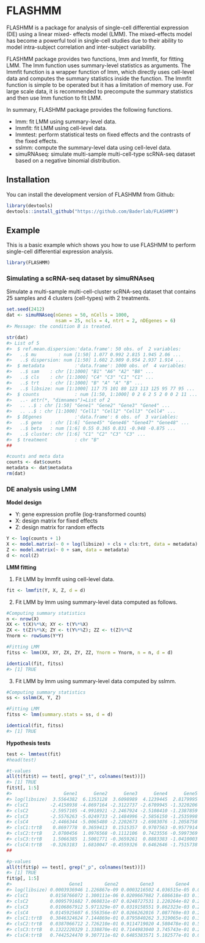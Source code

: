 
<!-- README.md is generated from README.Rmd. Please edit that file -->

# FLASHMM

<!-- badges: start -->
<!-- badges: end -->

FLASHMM is a package for analysis of single-cell differential expression
(DE) using a linear mixed- effects model (LMM). The mixed-effects model
has become a powerful tool in single-cell studies due to their ability
to model intra-subject correlation and inter-subject variability.

FLASHMM package provides two functions, lmm and lmmfit, for fitting LMM.
The lmm function uses summary-level statistics as arguments. The lmmfit
function is a wrapper function of lmm, which directly uses cell-level
data and computes the summary statistics inside the function. The lmmfit
function is simple to be operated but it has a limitation of memory use.
For large scale data, it is recommended to precompute the summary
statistics and then use lmm function to fit LMM.

In summary, FLASHMM package provides the following functions.

- lmm: fit LMM using summary-level data.
- lmmfit: fit LMM using cell-level data.
- lmmtest: perform statistical tests on fixed effects and the contrasts
  of the fixed effects.
- sslmm: compute the summary-level data using cell-level data.
- simuRNAseq: simulate multi-sample multi-cell-type scRNA-seq dataset
  based on a negative binomial distribution.

## Installation

You can install the development version of FLASHMM from Github:

``` r
library(devtools)
devtools::install_github("https://github.com/Baderlab/FLASHMM")
```

## Example

This is a basic example which shows you how to use FLASHMM to perform
single-cell differential expression analysis.

``` r
library(FLASHMM)
```

### Simulating a scRNA-seq dataset by simuRNAseq

Simulate a multi-sample multi-cell-cluster scRNA-seq dataset that
contains 25 samples and 4 clusters (cell-types) with 2 treatments.

``` r
set.seed(2412)
dat <- simuRNAseq(nGenes = 50, nCells = 1000, 
                  nsam = 25, ncls = 4, ntrt = 2, nDEgenes = 6)
#> Message: the condition B is treated.

str(dat)
#> List of 5
#>  $ ref.mean.dispersion:'data.frame': 50 obs. of  2 variables:
#>   ..$ mu        : num [1:50] 1.077 0.992 2.815 1.945 2.06 ...
#>   ..$ dispersion: num [1:50] 1.602 2.989 0.954 2.937 1.914 ...
#>  $ metadata           :'data.frame': 1000 obs. of  4 variables:
#>   ..$ sam    : chr [1:1000] "B1" "A6" "A2" "B8" ...
#>   ..$ cls    : chr [1:1000] "C4" "C3" "C1" "C1" ...
#>   ..$ trt    : chr [1:1000] "B" "A" "A" "B" ...
#>   ..$ libsize: num [1:1000] 117 75 101 80 123 113 125 95 77 95 ...
#>  $ counts             : num [1:50, 1:1000] 0 2 6 2 5 2 0 0 2 11 ...
#>   ..- attr(*, "dimnames")=List of 2
#>   .. ..$ : chr [1:50] "Gene1" "Gene2" "Gene3" "Gene4" ...
#>   .. ..$ : chr [1:1000] "Cell1" "Cell2" "Cell3" "Cell4" ...
#>  $ DEgenes            :'data.frame': 6 obs. of  3 variables:
#>   ..$ gene   : chr [1:6] "Gene45" "Gene46" "Gene47" "Gene48" ...
#>   ..$ beta   : num [1:6] 0.55 0.365 0.831 -0.948 -0.875 ...
#>   ..$ cluster: chr [1:6] "C1" "C2" "C3" "C3" ...
#>  $ treatment          : chr "B"
##

#counts and meta data
counts <- dat$counts
metadata <- dat$metadata
rm(dat)
```

### DE analysis using LMM

**Model design**

- Y: gene expression profile (log-transformed counts)
- X: design matrix for fixed effects
- Z: design matrix for random effects

``` r
Y <- log(counts + 1) 
X <- model.matrix(~ 0 + log(libsize) + cls + cls:trt, data = metadata)
Z <- model.matrix(~ 0 + sam, data = metadata)
d <- ncol(Z)
```

**LMM fitting**

1)  Fit LMM by lmmfit using cell-level data.

``` r
fit <- lmmfit(Y, X, Z, d = d)
```

2)  Fit LMM by lmm using summary-level data computed as follows.

``` r
#Computing summary statistics
n <- nrow(X)
XX <- t(X)%*%X; XY <- t(Y%*%X)
ZX <- t(Z)%*%X; ZY <- t(Y%*%Z); ZZ <- t(Z)%*%Z
Ynorm <- rowSums(Y*Y)

#Fitting LMM
fitss <- lmm(XX, XY, ZX, ZY, ZZ, Ynorm = Ynorm, n = n, d = d)

identical(fit, fitss)
#> [1] TRUE
```

3)  Fit LMM by lmm using summary-level data computed by sslmm.

``` r
#Computing summary statistics
ss <- sslmm(X, Y, Z)

#Fitting LMM
fitss <- lmm(summary.stats = ss, d = d)

identical(fit, fitss)
#> [1] TRUE
```

**Hypothesis tests**

``` r
test <- lmmtest(fit)
#head(test)

#t-values
all(t(fit$t) == test[, grep("_t", colnames(test))])
#> [1] TRUE
fit$t[, 1:5]
#>                   Gene1      Gene2      Gene3      Gene4      Gene5
#> log(libsize)  3.5564382  6.1353128  3.6098989  4.1239445  2.8179995
#> clsC1        -2.4158938 -4.8697164 -2.3122737 -2.6709945 -1.3220206
#> clsC2        -2.5957105 -4.9918921 -2.2467924 -2.5108410 -1.2387859
#> clsC3        -2.5576263 -5.0249733 -2.1484996 -2.5856150 -1.2535998
#> clsC4        -2.4466344 -5.0065480 -2.2202673 -2.6983076 -1.2058758
#> clsC1:trtB    0.8697778  0.3659413  0.1515357  0.9707563 -0.9577914
#> clsC2:trtB    2.0700456  1.0976568 -0.1112106  0.7423556 -0.5997369
#> clsC3:trtB    1.5066385  1.5001771 -0.3659261  0.8883383 -1.0410003
#> clsC4:trtB   -0.3263183  1.6810047 -0.4559326  0.6462646 -1.7515738
##

#p-values
all(t(fit$p) == test[, grep("_p", colnames(test))])
#> [1] TRUE
fit$p[, 1:5]
#>                     Gene1        Gene2        Gene3        Gene4       Gene5
#> log(libsize) 0.0003936946 1.226867e-09 0.0003216502 4.036515e-05 0.004928509
#> clsC1        0.0158766072 1.300111e-06 0.0209667982 7.686618e-03 0.186466367
#> clsC2        0.0095791682 7.060831e-07 0.0248727531 1.220264e-02 0.215718133
#> clsC3        0.0106867912 5.971329e-07 0.0319158551 9.862323e-03 0.210283172
#> clsC4        0.0145925607 6.556356e-07 0.0266262016 7.087769e-03 0.228153191
#> clsC1:trtB   0.3846324624 7.144869e-01 0.8795840262 3.319065e-01 0.338401544
#> clsC2:trtB   0.0387066712 2.726210e-01 0.9114719020 4.580478e-01 0.548818677
#> clsC3:trtB   0.1322220329 1.338870e-01 0.7144983040 3.745743e-01 0.298129310
#> clsC4:trtB   0.7442524470 9.307711e-02 0.6485383571 5.182577e-01 0.080156444
```
